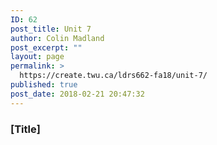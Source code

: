 ```yaml
---
ID: 62
post_title: Unit 7
author: Colin Madland
post_excerpt: ""
layout: page
permalink: >
  https://create.twu.ca/ldrs662-fa18/unit-7/
published: true
post_date: 2018-02-21 20:47:32
---
```

### [Title]
